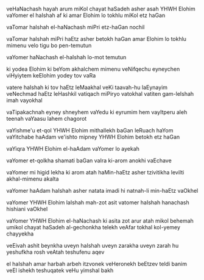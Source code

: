 
veHaNachash hayah arum miKol chayat haSadeh asher asah YHWH Elohim 
vaYomer el haIshah af ki amar Elohim lo tokhlu miKol etz haGan

vaTomar haIshah el-haNachash miPri etz-haGan nochil

vaTomar haIshah miPri haEtz asher betokh haGan amar Elohim lo tokhlu mimenu velo tigu bo pen-temutun

vaYomer haNachash el-haIshah lo-mot temutun

ki yodea Elohim ki beYom akhalchem mimenu veNifqechu eyneychen viHyiytem keElohim yodey tov vaRa

vatere haIshah ki tov haEtz leMaakhal veKi taavah-hu laEynayim veNechmad haEtz leHashkil vatiqach miPiryo vatokhal vatiten gam-leIshah imah vayokhal

vaTipakachnah eyney shneyhem vaYedu ki eyrumim hem vayItperu aleh teenah vaYaasu lahem chagorot

vaYishme'u et-qol YHWH Elohim mithallekh baGan leRuach haYom 
vaYitchabe haAdam ve'ishto mipney YHWH Elohim betokh etz haGan

vaYiqra YHWH Elohim el-haAdam
vaYomer lo ayekah

vaYomer 
et-qolkha shamati baGan vaIra 
ki-arom anokhi vaEchave

vaYomer 
mi higid lekha ki arom atah 
haMin-haEtz asher tzivitikha levilti akhal-mimenu akalta

vaYomer haAdam haIshah asher natata imadi hi natnah-li min-haEtz vaOkhel

vaYomer YHWH Elohim laIshah mah-zot asit 
vatomer haIshah hanachash hishiani vaOkhel

vaYomer YHWH Elohim el-haNachash 
ki asita zot arur atah 
mikol behemah umikol chayat haSadeh 
al-gechonkha telekh 
veAfar tokhal 
kol-yemey chayyekha

veEivah ashit 
beynkha uveyn haIshah 
uveyn zarakha uveyn zarah 
hu yeshufkha rosh 
veAtah teshufenu aqev

el haIshah amar 
harbah arbeh itzvonek veHeronekh 
beEtzev teldi banim 
veEl ishekh teshuqatek 
veHu yimshal bakh 